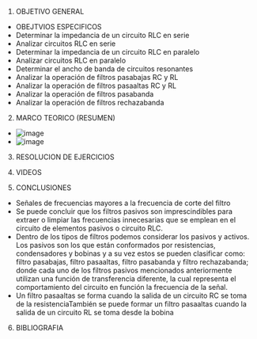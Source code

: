 1. OBJETIVO GENERAL 

- OBEJTVIOS ESPECIFICOS
-	Determinar la impedancia de un circuito RLC en serie
-	Analizar circuitos RLC en serie
-	Determinar la impedancia de un circuito RLC en paralelo
-	Analizar circuitos RLC en paralelo
-	Determinar el ancho de banda de circuitos resonantes
-	Analizar la operación de filtros pasabajas RC y RL
-	Analizar la operación de filtros pasaaltas RC y RL
-	Analizar la operación de filtros pasabanda
-	Analizar la operación de filtros rechazabanda

2. MARCO TEORICO (RESUMEN)
- ![image](https://user-images.githubusercontent.com/105893980/188216821-21a02014-435d-43a2-bf15-65ac4950c901.png)
- ![image](https://user-images.githubusercontent.com/105893980/188216850-949551db-3141-4ccd-910f-031f60953fc8.png)
3. RESOLUCION DE EJERCICIOS

4. VIDEOS

5. CONCLUSIONES
- Señales de frecuencias mayores a la frecuencia de corte del filtro
- Se puede concluir que los filtros pasivos son imprescindibles para extraer o limpiar las frecuencias innecesarias que se emplean en el circuito de elementos pasivos o circuito RLC.
- Dentro de los tipos de filtros podemos considerar los pasivos y activos. Los pasivos son los que están conformados por resistencias, condensadores y bobinas y a su vez estos se pueden clasificar como: filtro pasabajas, filtro pasaaltas, filtro pasabanda y filtro rechazabanda; donde cada uno de los filtros pasivos mencionados anteriormente utilizan una función de transferencia diferente, la cual representa el comportamiento del circuito en función la frecuencia de la señal.
- Un filtro pasaaltas se forma cuando la salida de un circuito RC se toma de la resistenciaTambién se puede formar un filtro pasaaltas cuando la salida de un circuito RL se toma desde la bobina

6. BIBLIOGRAFIA
